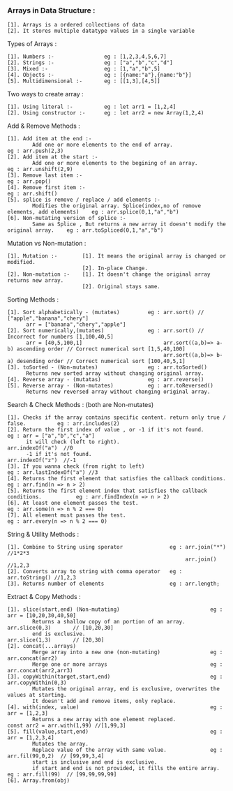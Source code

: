 <h3>Arrays in Data Structure :</h3>

    [1]. Arrays is a ordered collections of data
    [2]. It stores multiple datatype values in a single variable

Types of Arrays :

    [1]. Numbers :-                eg : [1,2,3,4,5,6,7]
    [2]. Strings :-                eg : ["a","b","c","d"]
    [3]. Mixed :-                  eg : [1,"a","b",5]
    [4]. Objects :-                eg : [{name:"a"},{name:"b"}]
    [5]. Multidimensional :-       eg : [[1,3],[4,5]]

Two ways to create array :

    [1]. Using literal :-          eg : let arr1 = [1,2,4]
    [2]. Using constructor :-      eg : let arr2 = new Array(1,2,4)

Add & Remove Methods :

    [1]. Add item at the end :-
            Add one or more elements to the end of array.                                     eg : arr.push(2,3)                           
    [2]. Add item at the start :-  
            Add one or more elements to the begining of an array.                             eg : arr.unshift(2,9)
    [3]. Remove last item :-                                                                  eg : arr.pop()
    [4]. Remove first item :-                                                                 eg : arr.shift()
    [5]. splice is remove / replace / add elements :-  
            Modifies the original array. Splice(index,no of remove elements, add elements)    eg : arr.splice(0,1,"a","b")
    [6]. Non-mutating version of splice :- 
            Same as Splice , But returns a new array it doesn't modify the original array.    eg : arr.toSpliced(0,1,"a","b")

Mutation vs Non-mutation :
    
    [1]. Mutation :-        [1]. It means the original array is changed or modified.
                            [2]. In-place Change.
    [2]. Non-mutation :-    [1]. It doesn't change the original array returns new array.
                            [2]. Original stays same.


Sorting Methods :

    [1]. Sort alphabetically - (mutates)         eg : arr.sort() // ["apple","banana","chery"]
          arr = ["banana","chery","apple"]
    [2]. Sort numerically,(mutates)              eg : arr.sort() // Incorrect for numbers [1,100,40,5]
          arr = [40,5,100,1]                          arr.sort((a,b)=> a-b) ascending order // Correct numerical sort [1,5,40,100]
                                                      arr.sort((a,b)=> b-a) desending order // Correct numerical sort [100,40,5,1]
    [3]. toSorted - (Non-mutates)                eg : arr.toSorted()
          Returns new sorted array without changing original array.
    [4]. Reverse array - (mutatas)               eg : arr.reverse()
    [5]. Reverse array - (Non-mutates)           eg : arr.toReversed()
          Returns new reversed array without changing original array.

Search & Check Methods : (both are Non-mutates)

    [1]. Checks if the array contains specific content. return only true / false.          eg : arr.includes(2)
    [2]. Return the first index of value , or -1 if it's not found.                        eg : arr = ["a","b","c","a"]
          it will check (left to right).                                                        arr.indexOf("a")  //0
          -1 if it's not found.                                                                 arr.indexOf("z")  //-1
    [3]. If you wanna check (from right to left)                                           eg : arr.lastIndexOf("a") //3
    [4]. Returns the first element that satisfies the callback conditions.                 eg : arr.find(n => n > 2)
    [5]. Returns the first element index that satisfies the callback conditions.           eg : arr.findIndex(n => n > 2)
    [6]. At least one element passes the test.                                             eg : arr.some(n => n % 2 === 0)
    [7]. All element must passes the test.                                                 eg : arr.every(n => n % 2 === 0)

String & Utility Methods :

    [1]. Combine to String using sperator               eg : arr.join("*")  //1*2*3
                                                             arr.join()     //1,2,3
    [2]. Converts array to string with comma operator   eg : arr.toString() //1,2,3
    [3]. Returns number of elements                     eg : arr.length;

Extract & Copy Methods :

    [1]. slice(start,end) (Non-mutating)                             eg : arr = [10,20,30,40,50]
            Returns a shallow copy of an portion of an array.             arr.slice(0,3)       // [10,20,30]
            end is exclusive.                                             arr.slice(1,3)       // [20,30]
    [2]. concat(...arrays) 
            Merge array into a new one (non-mutating)                eg : arr.concat(arr2)
            Merge one or more arrays                                 eg : arr.concat(arr2,arr3)
    [3]. copyWithin(target,start,end)                                eg : arr.copyWithin(0,3)
            Mutates the original array, end is exclusive, overwrites the values at starting.
            It doesn't add and remove items, only replace.
    [4]. with(index, value)                                          eg : arr = [1,2,3]
            Returns a new array with one element replaced.                const arr2 = arr.with(1,99) //[1,99,3]
    [5]. fill(value,start,end)                                       eg : arr = [1,2,3,4]
            Mutates the array.                                        
            Replace value of the array with same value.              eg : arr.fil(99,0,2)  // [99,99,3,4]
            start is inclusive and end is exclusive.
            if start and end is not provided, it fills the entire array.   eg : arr.fill(99)  // [99,99,99,99]
    [6]. Array.from(obj)